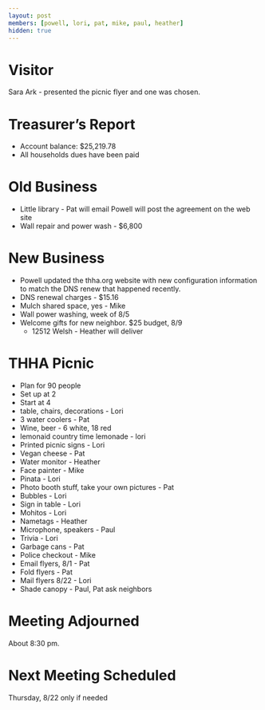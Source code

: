 ```yaml
---
layout: post
members: [powell, lori, pat, mike, paul, heather]
hidden: true
---
```

# Visitor
Sara Ark - presented the picnic flyer and one was chosen.

# Treasurer’s Report
- Account balance: $25,219.78
- All households dues have been paid

# Old Business
- Little library - Pat will email Powell will post the agreement on the web site
- Wall repair and power wash - $6,800

# New Business
* Powell updated the thha.org website with new configuration information to match the DNS renew that happened recently.
* DNS renewal charges - $15.16
* Mulch shared space, yes - Mike
* Wall power washing, week of 8/5
* Welcome gifts for new neighbor.  $25 budget, 8/9
  - 12512 Welsh - Heather will deliver

# THHA Picnic
- Plan for 90 people
- Set up at 2
- Start at 4
- table, chairs, decorations - Lori
- 3 water coolers - Pat
- Wine, beer - 6 white, 18 red
- lemonaid country time lemonade - lori
- Printed picnic signs - Lori
- Vegan cheese - Pat
- Water monitor - Heather
- Face painter - Mike
- Pinata - Lori
- Photo booth stuff, take your own pictures - Pat
- Bubbles - Lori
- Sign in table - Lori
- Mohitos - Lori
- Nametags - Heather
- Microphone, speakers - Paul
- Trivia - Lori
- Garbage cans - Pat
- Police checkout - Mike
- Email flyers, 8/1 - Pat
- Fold flyers - Pat
- Mail flyers 8/22 - Lori
- Shade canopy - Paul, Pat ask neighbors

# Meeting Adjourned
About 8:30 pm.

# Next Meeting Scheduled
Thursday, 8/22 only if needed

